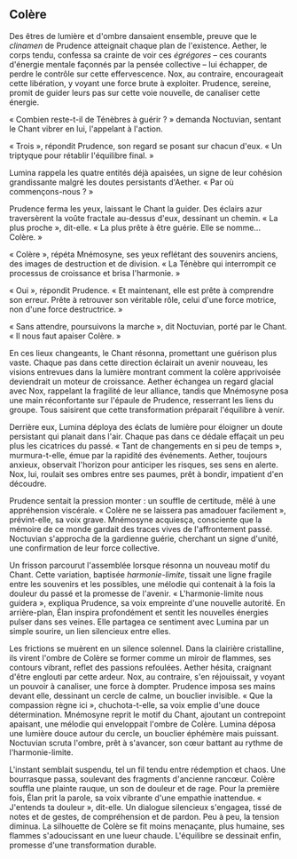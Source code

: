 ## Colère

Des êtres de lumière et d'ombre dansaient ensemble, preuve que le *clinamen* de Prudence atteignait chaque plan de l'existence. Aether, le corps tendu, confessa sa crainte de voir ces *égrégores* – ces courants d'énergie mentale façonnés par la pensée collective – lui échapper, de perdre le contrôle sur cette effervescence. Nox, au contraire, encourageait cette libération, y voyant une force brute à exploiter. Prudence, sereine, promit de guider leurs pas sur cette voie nouvelle, de canaliser cette énergie.

« Combien reste-t-il de Ténèbres à guérir ? » demanda Noctuvian, sentant le Chant vibrer en lui, l'appelant à l'action.

« Trois », répondit Prudence, son regard se posant sur chacun d'eux. « Un triptyque pour rétablir l'équilibre final. »

Lumina rappela les quatre entités déjà apaisées, un signe de leur cohésion grandissante malgré les doutes persistants d'Aether. « Par où commençons-nous ? »

Prudence ferma les yeux, laissant le Chant la guider. Des éclairs azur traversèrent la voûte fractale au-dessus d'eux, dessinant un chemin. « La plus proche », dit-elle. « La plus prête à être guérie. Elle se nomme... Colère. »

« Colère », répéta Mnémosyne, ses yeux reflétant des souvenirs anciens, des images de destruction et de division. « La Ténèbre qui interrompit ce processus de croissance et brisa l'harmonie. »

« Oui », répondit Prudence. « Et maintenant, elle est prête à comprendre son erreur. Prête à retrouver son véritable rôle, celui d'une force motrice, non d'une force destructrice. »

« Sans attendre, poursuivons la marche », dit Noctuvian, porté par le Chant. « Il nous faut apaiser Colère. »

En ces lieux changeants, le Chant résonna, promettant une guérison plus vaste. Chaque pas dans cette direction éclairait un avenir nouveau, les visions entrevues dans la lumière montrant comment la colère apprivoisée deviendrait un moteur de croissance. Aether échangea un regard glacial avec Nox, rappelant la fragilité de leur alliance, tandis que Mnémosyne posa une main réconfortante sur l'épaule de Prudence, resserrant les liens du groupe. Tous saisirent que cette transformation préparait l'équilibre à venir.

Derrière eux, Lumina déploya des éclats de lumière pour éloigner un doute persistant qui planait dans l'air. Chaque pas dans ce dédale effaçait un peu plus les cicatrices du passé. « Tant de changements en si peu de temps », murmura-t-elle, émue par la rapidité des événements. Aether, toujours anxieux, observait l'horizon pour anticiper les risques, ses sens en alerte. Nox, lui, roulait ses ombres entre ses paumes, prêt à bondir, impatient d'en découdre.

Prudence sentait la pression monter : un souffle de certitude, mêlé à une appréhension viscérale. « Colère ne se laissera pas amadouer facilement », prévint-elle, sa voix grave. Mnémosyne acquiesça, consciente que la mémoire de ce monde gardait des traces vives de l'affrontement passé. Noctuvian s'approcha de la gardienne guérie, cherchant un signe d'unité, une confirmation de leur force collective.

Un frisson parcourut l'assemblée lorsque résonna un nouveau motif du Chant. Cette variation, baptisée *harmonie-limite*, tissait une ligne fragile entre les souvenirs et les possibles, une mélodie qui contenait à la fois la douleur du passé et la promesse de l'avenir. « L'harmonie-limite nous guidera », expliqua Prudence, sa voix empreinte d'une nouvelle autorité. En arrière-plan, Élan inspira profondément et sentit les nouvelles énergies pulser dans ses veines. Elle partagea ce sentiment avec Lumina par un simple sourire, un lien silencieux entre elles.

Les frictions se muèrent en un silence solennel. Dans la clairière cristalline, ils virent l'ombre de Colère se former comme un miroir de flammes, ses contours vibrant, reflet des passions refoulées. Aether hésita, craignant d'être englouti par cette ardeur. Nox, au contraire, s'en réjouissait, y voyant un pouvoir à canaliser, une force à dompter. Prudence imposa ses mains devant elle, dessinant un cercle de calme, un bouclier invisible. « Que la compassion règne ici », chuchota-t-elle, sa voix emplie d'une douce détermination. Mnémosyne reprit le motif du Chant, ajoutant un contrepoint apaisant, une mélodie qui enveloppait l'ombre de Colère. Lumina déposa une lumière douce autour du cercle, un bouclier éphémère mais puissant. Noctuvian scruta l'ombre, prêt à s'avancer, son cœur battant au rythme de l'harmonie-limite.

L'instant semblait suspendu, tel un fil tendu entre rédemption et chaos. Une bourrasque passa, soulevant des fragments d'ancienne rancœur. Colère souffla une plainte rauque, un son de douleur et de rage. Pour la première fois, Élan prit la parole, sa voix vibrante d'une empathie inattendue. « J'entends ta douleur », dit-elle. Un dialogue silencieux s'engagea, tissé de notes et de gestes, de compréhension et de pardon. Peu à peu, la tension diminua. La silhouette de Colère se fit moins menaçante, plus humaine, ses flammes s'adoucissant en une lueur chaude. L'équilibre se dessinait enfin, promesse d'une transformation durable.